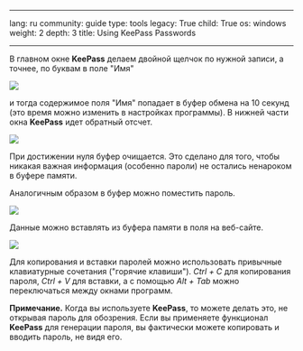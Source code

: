 

---

lang: ru
community: guide
type: tools
legacy: True
child: True
os: windows
weight: 2
depth: 3
title: Using KeePass Passwords 

---

В главном окне **KeePass** делаем двойной щелчок по нужной записи, а точнее, по буквам в поле "Имя"

![](/sbox/screen/keepass-ru/keepass30.png)

и тогда содержимое поля "Имя" попадает в буфер обмена на 10 секунд (это время можно изменить в настройках программы). В нижней части окна **KeePass** идет обратный отсчет. 

![](/sbox/screen/keepass-ru/keepass32.png)

При достижении нуля буфер очищается. Это сделано для того, чтобы никакая важная информация (особенно пароли) не остались ненароком в буфере памяти.

Аналогичным образом в буфер можно поместить пароль.

![](/sbox/screen/keepass-ru/keepass31.png)

Данные можно вставлять из буфера памяти в поля на веб-сайте.

![](/sbox/screen/keepass-ru/keepass33.png)

Для копирования и вставки паролей можно использовать привычные клавиатурные сочетания ("горячие клавиши"). *Ctrl + C* для копирования пароля, *Ctrl + V* для вставки, а с помощью *Alt + Tab* можно переключаться между окнами программ.

**Примечание.** Когда вы используете **KeePass**, то можете делать это, не открывая пароль для обозрения. Если вы применяете функционал **KeePass** для генерации пароля, вы фактически можете копировать и вводить пароль, не видя его. 

